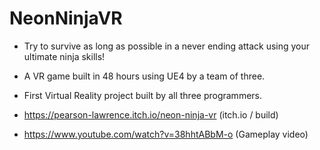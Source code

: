 # NeonNinjaVR

- Try to survive as long as possible in a never ending attack using your ultimate ninja skills!

- A VR game built in 48 hours using UE4 by a team of three.

- First Virtual Reality project built by all three programmers.

- https://pearson-lawrence.itch.io/neon-ninja-vr (itch.io / build)

- https://www.youtube.com/watch?v=38hhtABbM-o (Gameplay video)
